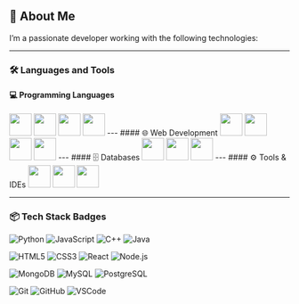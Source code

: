 ## 🚀 About Me

I’m a passionate developer working with the following technologies:

---

### 🛠️ Languages and Tools

#### 💻 Programming Languages  
<img src="https://cdn.jsdelivr.net/gh/devicons/devicon/icons/python/python-original.svg" width="40" /> 
<img src="https://cdn.jsdelivr.net/gh/devicons/devicon/icons/javascript/javascript-original.svg" width="40" /> 
<img src="https://cdn.jsdelivr.net/gh/devicons/devicon/icons/cplusplus/cplusplus-original.svg" width="40" /> 
<img src="https://cdn.jsdelivr.net/gh/devicons/devicon/icons/java/java-original.svg" width="40" />  
---
#### 🌐 Web Development  
<img src="https://cdn.jsdelivr.net/gh/devicons/devicon/icons/html5/html5-original.svg" width="40" /> 
<img src="https://cdn.jsdelivr.net/gh/devicons/devicon/icons/css3/css3-original.svg" width="40" /> 
<img src="https://cdn.jsdelivr.net/gh/devicons/devicon/icons/react/react-original.svg" width="40" /> 
<img src="https://cdn.jsdelivr.net/gh/devicons/devicon/icons/nodejs/nodejs-original.svg" width="40" />  
---
#### 🗄️ Databases  
<img src="https://cdn.jsdelivr.net/gh/devicons/devicon/icons/mysql/mysql-original.svg" width="40" /> 
<img src="https://cdn.jsdelivr.net/gh/devicons/devicon/icons/postgresql/postgresql-original.svg" width="40" /> 
<img src="https://cdn.jsdelivr.net/gh/devicons/devicon/icons/mongodb/mongodb-original.svg" width="40" />  
---
#### ⚙️ Tools & IDEs  
<img src="https://cdn.jsdelivr.net/gh/devicons/devicon/icons/git/git-original.svg" width="40" /> 
<img src="https://cdn.jsdelivr.net/gh/devicons/devicon/icons/github/github-original.svg" width="40" /> 
<img src="https://cdn.jsdelivr.net/gh/devicons/devicon/icons/vscode/vscode-original.svg" width="40" />  

---

### 📦 Tech Stack Badges

![Python](https://img.shields.io/badge/Python-3776AB?style=for-the-badge&logo=python&logoColor=white)
![JavaScript](https://img.shields.io/badge/JavaScript-F7DF1E?style=for-the-badge&logo=javascript&logoColor=black)
![C++](https://img.shields.io/badge/C++-00599C?style=for-the-badge&logo=c%2B%2B&logoColor=white)
![Java](https://img.shields.io/badge/Java-007396?style=for-the-badge&logo=java&logoColor=white)

![HTML5](https://img.shields.io/badge/HTML5-E34F26?style=for-the-badge&logo=html5&logoColor=white)
![CSS3](https://img.shields.io/badge/CSS3-1572B6?style=for-the-badge&logo=css3&logoColor=white)
![React](https://img.shields.io/badge/React-20232A?style=for-the-badge&logo=react&logoColor=61DAFB)
![Node.js](https://img.shields.io/badge/Node.js-339933?style=for-the-badge&logo=node.js&logoColor=white)

![MongoDB](https://img.shields.io/badge/MongoDB-4EA94B?style=for-the-badge&logo=mongodb&logoColor=white)
![MySQL](https://img.shields.io/badge/MySQL-4479A1?style=for-the-badge&logo=mysql&logoColor=white)
![PostgreSQL](https://img.shields.io/badge/PostgreSQL-336791?style=for-the-badge&logo=postgresql&logoColor=white)

![Git](https://img.shields.io/badge/Git-F05032?style=for-the-badge&logo=git&logoColor=white)
![GitHub](https://img.shields.io/badge/GitHub-181717?style=for-the-badge&logo=github&logoColor=white)
![VSCode](https://img.shields.io/badge/VSCode-007ACC?style=for-the-badge&logo=visual-studio-code&logoColor=white)
